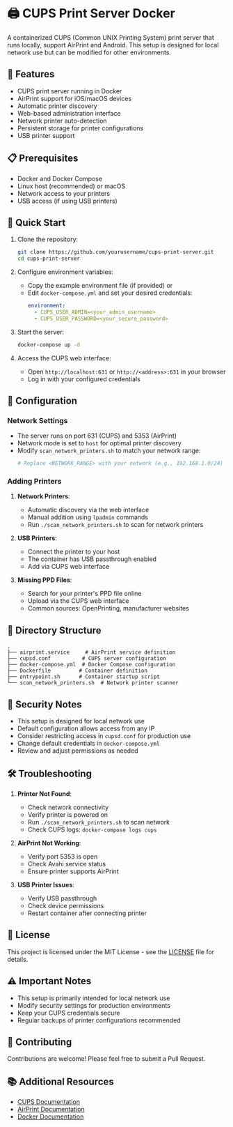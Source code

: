 # 🖨️ CUPS Print Server Docker

A containerized CUPS (Common UNIX Printing System) print server that runs locally, support AirPrint and Android. This setup is designed for local network use but can be modified for other environments.

## 🌟 Features

- CUPS print server running in Docker
- AirPrint support for iOS/macOS devices
- Automatic printer discovery
- Web-based administration interface
- Network printer auto-detection
- Persistent storage for printer configurations
- USB printer support

## 📋 Prerequisites

- Docker and Docker Compose
- Linux host (recommended) or macOS
- Network access to your printers
- USB access (if using USB printers)

## 🚀 Quick Start

1. Clone the repository:
   ```bash
   git clone https://github.com/yourusername/cups-print-server.git
   cd cups-print-server
   ```

2. Configure environment variables:
   - Copy the example environment file (if provided) or
   - Edit `docker-compose.yml` and set your desired credentials:
     ```yaml
     environment:
       - CUPS_USER_ADMIN=<your_admin_username>
       - CUPS_USER_PASSWORD=<your_secure_password>
     ```

3. Start the server:
   ```bash
   docker-compose up -d
   ```

4. Access the CUPS web interface:
   - Open `http://localhost:631` or `http://<address>:631` in your browser
   - Log in with your configured credentials

## 🔧 Configuration

### Network Settings
- The server runs on port 631 (CUPS) and 5353 (AirPrint)
- Network mode is set to `host` for optimal printer discovery
- Modify `scan_network_printers.sh` to match your network range:
  ```bash
  # Replace <NETWORK_RANGE> with your network (e.g., 192.168.1.0/24)
  ```

### Adding Printers
1. **Network Printers**:
   - Automatic discovery via the web interface
   - Manual addition using `lpadmin` commands
   - Run `./scan_network_printers.sh` to scan for network printers

2. **USB Printers**:
   - Connect the printer to your host
   - The container has USB passthrough enabled
   - Add via CUPS web interface

3. **Missing PPD Files**:
   - Search for your printer's PPD file online
   - Upload via the CUPS web interface
   - Common sources: OpenPrinting, manufacturer websites

## 📁 Directory Structure

```
.
├── airprint.service     # AirPrint service definition
├── cupsd.conf          # CUPS server configuration
├── docker-compose.yml  # Docker Compose configuration
├── Dockerfile         # Container definition
├── entrypoint.sh      # Container startup script
└── scan_network_printers.sh  # Network printer scanner
```

## 🔐 Security Notes

- This setup is designed for local network use
- Default configuration allows access from any IP
- Consider restricting access in `cupsd.conf` for production use
- Change default credentials in `docker-compose.yml`
- Review and adjust permissions as needed

## 🛠️ Troubleshooting

1. **Printer Not Found**:
   - Check network connectivity
   - Verify printer is powered on
   - Run `./scan_network_printers.sh` to scan network
   - Check CUPS logs: `docker-compose logs cups`

2. **AirPrint Not Working**:
   - Verify port 5353 is open
   - Check Avahi service status
   - Ensure printer supports AirPrint

3. **USB Printer Issues**:
   - Verify USB passthrough
   - Check device permissions
   - Restart container after connecting printer

## 📝 License

This project is licensed under the MIT License - see the [LICENSE](LICENSE) file for details.

## ⚠️ Important Notes

- This setup is primarily intended for local network use
- Modify security settings for production environments
- Keep your CUPS credentials secure
- Regular backups of printer configurations recommended

## 🤝 Contributing

Contributions are welcome! Please feel free to submit a Pull Request.

## 📚 Additional Resources

- [CUPS Documentation](https://www.cups.org/doc/)
- [AirPrint Documentation](https://support.apple.com/guide/airprint/welcome/airprint)
- [Docker Documentation](https://docs.docker.com/)

